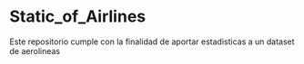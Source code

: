 # Static_of_Airlines
 Este repositorio cumple con la finalidad de aportar estadisticas a un dataset de aerolineas
